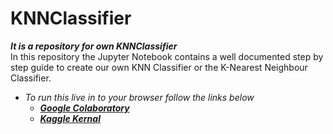 # KNNClassifier
___It is a repository for own KNNClassifier___<br>
In this repository the Jupyter Notebook contains a well documented step by step guide to create our own KNN Classifier or the K-Nearest Neighbour Classifier.

- _To run this live in to your browser follow the links below_
  - ___[Google Colaboratory](https://colab.research.google.com/drive/1DGFvDIO3S4dn7GBTfvxptzAmn8-5GumB)___
  - ___[Kaggle Kernal](https://www.kaggle.com/gauransh/knn-classifier-algorithms)___
